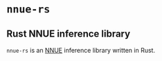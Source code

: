 # `nnue-rs`

## Rust NNUE inference library
`nnue-rs` is an [NNUE](https://www.chessprogramming.org/NNUE) inference library written in Rust.
